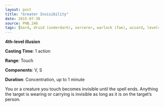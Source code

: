 ```yaml
---
layout: post
title: "Greater Invisibility"
date: 2015-07-30
source: PHB.246
tags: [bard, druid (underdark), sorcerer, warlock (fae), wizard, level4, illusion]
---
```


**4th-level illusion**

**Casting Time**: 1 action

**Range**: Touch

**Components**: V, S

**Duration**: Concentration, up to 1 minute

You or a creature you touch becomes invisible until the spell ends. Anything the target is wearing or carrying is invisible as long as it is on the target’s person.
